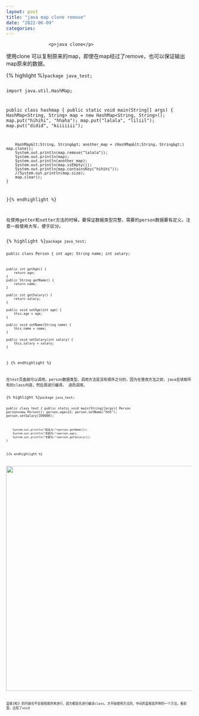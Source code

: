 ```yaml
---
layout: post
title: "java map clone remove"
date: "2022-06-09"
categories: 
---
```


                    <p>java clone</p> 
<p>使用clone 可以复制原来的map，即使在map经过了remove，也可以保证输出map原来的数据。</p> 
{% highlight %}<code class="language-java">package java_test;

import java.util.HashMap;

public class hashmap {
	public static void main(String[] args) {
		HashMap&lt;String, String&gt; map = new HashMap&lt;String, String&gt;();
		map.put("hihihi", "hhaha");
		map.put("lalala", "liliil");
		map.put("didid", "kiiiiiii");
		
		HashMap&lt;String, String&gt; another_map = (HashMap&lt;String, String&gt;) map.clone();
		System.out.println(map.remove("lalala"));
		System.out.println(map);
		System.out.println(another_map);
		System.out.println(map.isEmpty());
		System.out.println(map.containsKey("hihihi"));
		//System.out.println(map.size);
		map.clear();
	}

}{% endhighlight %} 
<p>在使用getter和setter方法的时候，要保证数据类型完整，需要的person数据要有定义。注意一般使用大写，便于区分。</p> 
{% highlight %}<code class="language-java">package java_test;

public class Person {
	int age;
    String name;
    int salary;

    public int getAge() {
        return age;
    }
    public String getName() {
        return name;
    }

    public int getSalary() {
        return salary;
    }

    public void setAge(int age) {
        this.age = age;
    }

    public void setName(String name) {
        this.name = name;
    }

    public void setSalary(int salary) {
        this.salary = salary;
    }
}
{% endhighlight %} 
<p>在test页面就可以调用。person数据类型。调用方法是没有顺序之分的，因为在使用方法之前，java会读取所有的class内容，然后再进行编译， 进而调用。</p> 
{% highlight %}<code class="language-java">package java_test;

public class test {
	public static void main(String[]args){
        Person person=new Person();
        person.age=22;
        person.setName("hhh");
        person.setSalary(390000);

        System.out.println("姓名为:"+person.getName());
        System.out.println("年龄为:"+person.age);
        System.out.println("年薪为:"+person.getSalary());
    }
}{% endhighlight %} 
<p><img alt="" height="606" src="https://img-blog.csdnimg.cn/84d967a0c1ce40c1bf329d460e4eaf77.png" width="760"></p> 
<p>蓝框1和3 的内容也不会按照顺序来进行，因为都是先进行编译class，才开始使用方法的。中间的蓝框是声明的一个方法，看前面，出现了void</p>
                
